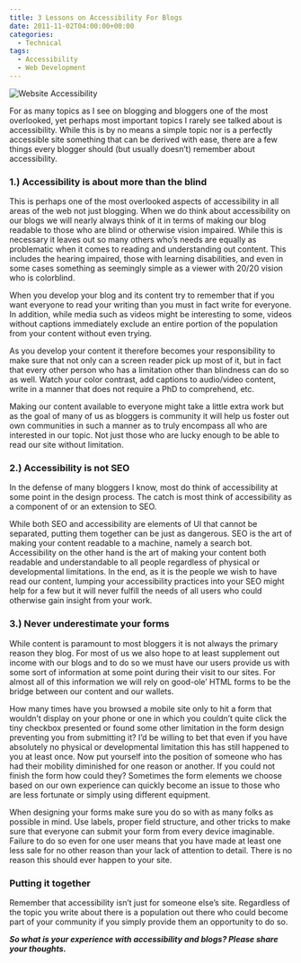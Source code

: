 ```yaml
---
title: 3 Lessons on Accessibility For Blogs
date: 2011-11-02T04:00:00+00:00
categories:
  - Technical
tags:
  - Accessibility
  - Web Development
---
```


![Website Accessibility](/images/2011/11/Website-Accessibility-225x168-1.jpg)

For as many topics as I see on blogging and bloggers one of the most overlooked, yet perhaps most important topics I rarely see talked about is accessibility. While this is by no means a simple topic nor is a perfectly accessible site something that can be derived with ease, there are a few things every blogger should (but usually doesn’t) remember about accessibility.

### 1.) Accessibility is about more than the blind

This is perhaps one of the most overlooked aspects of accessibility in all areas of the web not just blogging. When we do think about accessibility on our blogs we will nearly always think of it in terms of making our blog readable to those who are blind or otherwise vision impaired. While this is necessary it leaves out so many others who’s needs are equally as problematic when it comes to reading and understanding out content. This includes the hearing impaired, those with learning disabilities, and even in some cases something as seemingly simple as a viewer with 20/20 vision who is colorblind.

When you develop your blog and its content try to remember that if you want everyone to read your writing than you must in fact write for everyone. In addition, while media such as videos might be interesting to some, videos without captions immediately exclude an entire portion of the population from your content without even trying.

As you develop your content it therefore becomes your responsibility to make sure that not only can a screen reader pick up most of it, but in fact that every other person who has a limitation other than blindness can do so as well. Watch your color contrast, add captions to audio/video content, write in a manner that does not require a PhD to comprehend, etc.

Making our content available to everyone might take a little extra work but as the goal of many of us as bloggers is community it will help us foster out own communities in such a manner as to truly encompass all who are interested in our topic. Not just those who are lucky enough to be able to read our site without limitation.

### 2.) Accessibility is not SEO

In the defense of many bloggers I know, most do think of accessibility at some point in the design process. The catch is most think of accessibility as a component of or an extension to SEO.

While both SEO and accessibility are elements of UI that cannot be separated, putting them together can be just as dangerous. SEO is the art of making your content readable to a machine, namely a search bot. Accessibility on the other hand is the art of making your content both readable and understandable to all people regardless of physical or developmental limitations. In the end, as it is the people we wish to have read our content, lumping your accessibility practices into your SEO might help for a few but it will never fulfill the needs of all users who could otherwise gain insight from your work.

### 3.) Never underestimate your forms

While content is paramount to most bloggers it is not always the primary reason they blog. For most of us we also hope to at least supplement out income with our blogs and to do so we must have our users provide us with some sort of information at some point during their visit to our sites. For almost all of this information we will rely on good-ole’ HTML forms to be the bridge between our content and our wallets.

How many times have you browsed a mobile site only to hit a form that wouldn’t display on your phone or one in which you couldn’t quite click the tiny checkbox presented or found some other limitation in the form design preventing you from submitting it? I’d be willing to bet that even if you have absolutely no physical or developmental limitation this has still happened to you at least once. Now put yourself into the position of someone who has had their mobility diminished for one reason or another. If you could not finish the form how could they? Sometimes the form elements we choose based on our own experience can quickly become an issue to those who are less fortunate or simply using different equipment.

When designing your forms make sure you do so with as many folks as possible in mind. Use labels, proper field structure, and other tricks to make sure that everyone can submit your form from every device imaginable. Failure to do so even for one user means that you have made at least one less sale for no other reason than your lack of attention to detail. There is no reason this should ever happen to your site.

### Putting it together

Remember that accessibility isn’t just for someone else’s site. Regardless of the topic you write about there is a population out there who could become part of your community if you simply provide them an opportunity to do so.

_**So what is your experience with accessibility and blogs? Please share your thoughts.**_